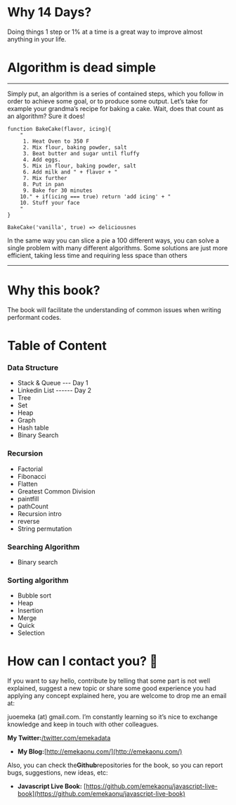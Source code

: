 # Why 14 Days?

Doing things 1 step or 1% at a time is a great way to improve almost anything in your life.

# Algorithm is dead simple

---

Simply put, an algorithm is a series of contained steps, which you follow in order to achieve some goal, or to produce some output. Let’s take for example your grandma’s recipe for baking a cake. Wait, does that count as an algorithm? Sure it does!

```
function BakeCake(flavor, icing){
    "
     1. Heat Oven to 350 F
     2. Mix flour, baking powder, salt
     3. Beat butter and sugar until fluffy
     4. Add eggs.
     5. Mix in flour, baking powder, salt
     6. Add milk and " + flavor + "
     7. Mix further
     8. Put in pan
     9. Bake for 30 minutes
    10." + if(icing === true) return 'add icing' + "
    10. Stuff your face
    "
}

BakeCake('vanilla', true) => deliciousnes
```

In the same way you can slice a pie a 100 different ways, you can solve a single problem with many different algorithms. Some solutions are just more efficient, taking less time and requiring less space than others

---

# Why this book?

The book will facilitate the understanding of common issues when writing performant codes.

# Table of Content

### Data Structure

* Stack & Queue  --- Day 1
* Linkedin List  ------ Day 2
* Tree
* Set
* Heap
* Graph
* Hash table
* Binary Search

### **Recursion**

* Factorial
* Fibonacci
* Flatten
* Greatest Common Division
* paintfill
* pathCount
* Recursion intro
* reverse
* String permutation

### **Searching Algorithm**

* Binary search

### **Sorting algorithm**

* Bubble sort
* Heap 
* Insertion
* Merge
* Quick
* Selection

# How can I contact you? 📩

If you want to say hello, contribute by telling that some part is not well explained, suggest a new topic or share some good experience you had applying any concept explained here, you are welcome to drop me an email at:

juoemeka \(at\) gmail.com. I’m constantly learning so it’s nice to exchange knowledge and keep in touch with other colleagues.

**My Twitter:**[/twitter.com/emekadata](https://js.emekaonu.com/twitter.com/emekadata)

* **My Blog:**[http://emekaonu.com/](http://emekaonu.com/)

Also, you can check the**Github**repositories for the book, so you can report bugs, suggestions, new ideas, etc:

* **Javascript Live Book:**
  [https://github.com/emekaonu/javascript-live-book](https://github.com/emekaonu/javascript-live-book)



